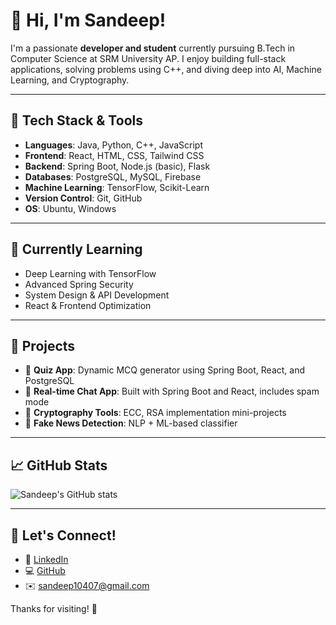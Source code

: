# 👋 Hi, I'm Sandeep!

I'm a passionate **developer and student** currently pursuing B.Tech in Computer Science at SRM University AP. I enjoy building full-stack applications, solving problems using C++, and diving deep into AI, Machine Learning, and Cryptography.

---

## 🚀 Tech Stack & Tools
- **Languages**: Java, Python, C++, JavaScript
- **Frontend**: React, HTML, CSS, Tailwind CSS
- **Backend**: Spring Boot, Node.js (basic), Flask
- **Databases**: PostgreSQL, MySQL, Firebase
- **Machine Learning**: TensorFlow, Scikit-Learn
- **Version Control**: Git, GitHub
- **OS**: Ubuntu, Windows

---

## 🧠 Currently Learning
- Deep Learning with TensorFlow
- Advanced Spring Security
- System Design & API Development
- React & Frontend Optimization

---

## 📌 Projects
- 🧠 **Quiz App**: Dynamic MCQ generator using Spring Boot, React, and PostgreSQL
- 💬 **Real-time Chat App**: Built with Spring Boot and React, includes spam mode
- 🔐 **Cryptography Tools**: ECC, RSA implementation mini-projects
- 📰 **Fake News Detection**: NLP + ML-based classifier

---

## 📈 GitHub Stats
![Sandeep's GitHub stats](https://github-readme-stats.vercel.app/api?username=sandeep10407&show_icons=true&theme=tokyonight)

---

## 🌱 Let's Connect!
- 💼 [LinkedIn](https://www.linkedin.com/in/sandeep10407/)
- 💻 [GitHub](https://github.com/sandeep10407)
- ✉️ sandeep10407@gmail.com

Thanks for visiting! 🙏
